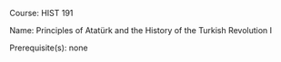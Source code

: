 




Course: HIST 191

Name: Principles of Atatürk and the History of the Turkish Revolution I

Prerequisite(s): none
